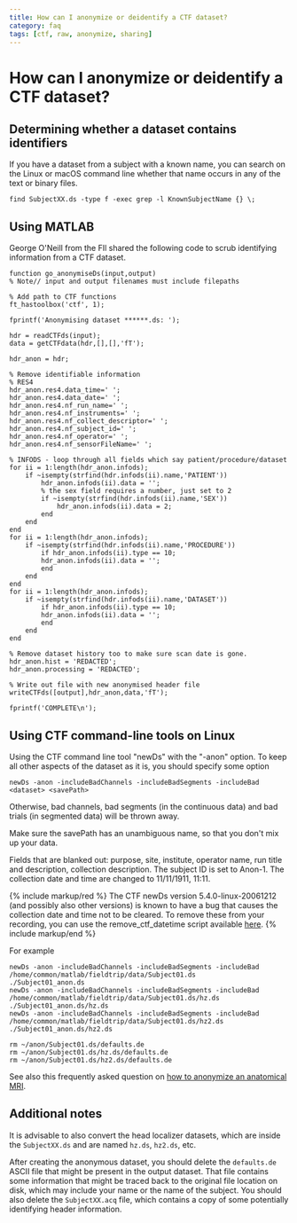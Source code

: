```yaml
---
title: How can I anonymize or deidentify a CTF dataset?
category: faq
tags: [ctf, raw, anonymize, sharing]
---
```


# How can I anonymize or deidentify a CTF dataset?

## Determining whether a dataset contains identifiers

If you have a dataset from a subject with a known name, you can search on the Linux or macOS command line whether that name occurs in any of the text or binary files.

    find SubjectXX.ds -type f -exec grep -l KnownSubjectName {} \;

## Using MATLAB

George O'Neill from the FIl shared the following code to scrub identifying information from a CTF dataset.

```
function go_anonymiseDs(input,output)
% Note// input and output filenames must include filepaths

% Add path to CTF functions
ft_hastoolbox('ctf', 1);

fprintf('Anonymising dataset ******.ds: ');

hdr = readCTFds(input);
data = getCTFdata(hdr,[],[],'fT');

hdr_anon = hdr;

% Remove identifiable information
% RES4
hdr_anon.res4.data_time=' ';
hdr_anon.res4.data_date=' ';
hdr_anon.res4.nf_run_name=' ';
hdr_anon.res4.nf_instruments=' ';
hdr_anon.res4.nf_collect_descriptor=' ';
hdr_anon.res4.nf_subject_id=' ';
hdr_anon.res4.nf_operator=' ';
hdr_anon.res4.nf_sensorFileName=' ';

% INFODS - loop through all fields which say patient/procedure/dataset
for ii = 1:length(hdr_anon.infods);
    if ~isempty(strfind(hdr.infods(ii).name,'PATIENT'))
        hdr_anon.infods(ii).data = '';
        % the sex field requires a number, just set to 2
        if ~isempty(strfind(hdr.infods(ii).name,'SEX'))
            hdr_anon.infods(ii).data = 2;
        end
    end
end
for ii = 1:length(hdr_anon.infods);
    if ~isempty(strfind(hdr.infods(ii).name,'PROCEDURE'))
        if hdr_anon.infods(ii).type == 10;
        hdr_anon.infods(ii).data = '';
        end
    end
end
for ii = 1:length(hdr_anon.infods);
    if ~isempty(strfind(hdr.infods(ii).name,'DATASET'))
        if hdr_anon.infods(ii).type == 10;
        hdr_anon.infods(ii).data = '';
        end
    end
end

% Remove dataset history too to make sure scan date is gone.
hdr_anon.hist = 'REDACTED';
hdr_anon.processing = 'REDACTED';

% Write out file with new anonymised header file
writeCTFds([output],hdr_anon,data,'fT');

fprintf('COMPLETE\n');
```


## Using CTF command-line tools on Linux

Using the CTF command line tool "newDs" with the "-anon" option. To keep all other aspects of the dataset as it is, you should specify some option

    newDs -anon -includeBadChannels -includeBadSegments -includeBad <dataset> <savePath>

Otherwise, bad channels, bad segments (in the continuous data) and bad trials (in segmented data) will be thrown away.

Make sure the savePath has an unambiguous name, so that you don't mix up your data.

Fields that are blanked out: purpose, site, institute, operator name, run title and description, collection description. The subject ID is set to Anon-1. The collection date and time are changed to 11/11/1911, 11:11.

{% include markup/red %}
The CTF newDs version 5.4.0-linux-20061212 (and possibly also other versions) is known to have a bug that causes the collection date and time not to be cleared. To remove these from your recording, you can use the remove_ctf_datetime script available [here](https://github.com/robertoostenveld/bids-tools).
{% include markup/end %}

For example

    newDs -anon -includeBadChannels -includeBadSegments -includeBad /home/common/matlab/fieldtrip/data/Subject01.ds        ./Subject01_anon.ds
    newDs -anon -includeBadChannels -includeBadSegments -includeBad /home/common/matlab/fieldtrip/data/Subject01.ds/hz.ds  ./Subject01_anon.ds/hz.ds
    newDs -anon -includeBadChannels -includeBadSegments -includeBad /home/common/matlab/fieldtrip/data/Subject01.ds/hz2.ds ./Subject01_anon.ds/hz2.ds

    rm ~/anon/Subject01.ds/defaults.de
    rm ~/anon/Subject01.ds/hz.ds/defaults.de
    rm ~/anon/Subject01.ds/hz2.ds/defaults.de

See also this frequently asked question on [how to anonymize an anatomical MRI](/faq/how_can_i_anonymize_an_anatomical_mri).

## Additional notes

It is advisable to also convert the head localizer datasets, which are inside the `SubjectXX.ds` and are named `hz.ds`, `hz2.ds`, etc.

After creating the anonymous dataset, you should delete the `defaults.de` ASCII file that might be present in the output dataset. That file contains some information that might be traced back to the original file location on disk, which may include your name or the name of the subject. You should also delete the `SubjectXX.acq` file, which contains a copy of some potentially identifying header information.
